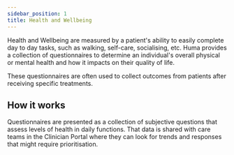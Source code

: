 ```yaml
---
sidebar_position: 1
title: Health and Wellbeing
---
```


Health and Wellbeing are measured by a patient's ability to easily complete day to day tasks, such as walking, self-care, socialising, etc. Huma provides a collection of questionnaires to determine an individual's overall physical or mental health and how it impacts on their quality of life. 

These questionnaires are often used to collect outcomes from patients after receiving specific treatments. 

## How it works

Questionnaires are presented as a collection of subjective questions that assess levels of health in daily functions. That data is shared with care teams in the Clinician Portal where they can look for trends and responses that might require prioritisation.


